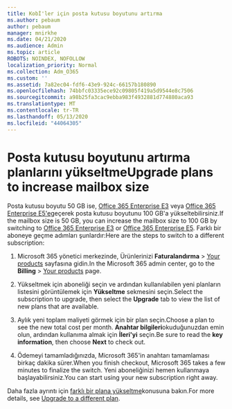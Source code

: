 ```yaml
---
title: Kobİ'ler için posta kutusu boyutunu artırma
ms.author: pebaum
author: pebaum
manager: mnirkhe
ms.date: 04/21/2020
ms.audience: Admin
ms.topic: article
ROBOTS: NOINDEX, NOFOLLOW
localization_priority: Normal
ms.collection: Adm_O365
ms.custom: ''
ms.assetid: 7a82ec04-fdf6-43e9-924c-66157b180890
ms.openlocfilehash: 74bbfc03335ece92c09805f419a5d9544e8c7506
ms.sourcegitcommit: a98b25fa3cac9ebba983f4932881d774880aca93
ms.translationtype: MT
ms.contentlocale: tr-TR
ms.lasthandoff: 05/13/2020
ms.locfileid: "44064305"
---
```

# <a name="upgrade-plans-to-increase-mailbox-size"></a><span data-ttu-id="f660f-102">Posta kutusu boyutunu artırma planlarını yükseltme</span><span class="sxs-lookup"><span data-stu-id="f660f-102">Upgrade plans to increase mailbox size</span></span>

<span data-ttu-id="f660f-103">Posta kutusu boyutu 50 GB ise, [Office 365 Enterprise E3](https://products.office.com/business/office-365-enterprise-e3-business-software) veya [Office 365 Enterprise E5'e](https://products.office.com/business/office-365-enterprise-e5-business-software)geçerek posta kutusu boyutunu 100 GB'a yükseltebilirsiniz.</span><span class="sxs-lookup"><span data-stu-id="f660f-103">If the mailbox size is 50 GB, you can increase the mailbox size to 100 GB by switching to [Office 365 Enterprise E3](https://products.office.com/business/office-365-enterprise-e3-business-software) or [Office 365 Enterprise E5](https://products.office.com/business/office-365-enterprise-e5-business-software).</span></span> <span data-ttu-id="f660f-104">Farklı bir aboneye geçme adımları şunlardır:</span><span class="sxs-lookup"><span data-stu-id="f660f-104">Here are the steps to switch to a different subscription:</span></span>
  
1. <span data-ttu-id="f660f-105">Microsoft 365 yönetici merkezinde, Ürünlerinizi **Faturalandırma**  >  [Your products](https://go.microsoft.com/fwlink/p/?linkid=842054) sayfasına gidin.</span><span class="sxs-lookup"><span data-stu-id="f660f-105">In the Microsoft 365 admin center, go to the **Billing** > [Your products](https://go.microsoft.com/fwlink/p/?linkid=842054) page.</span></span>

2. <span data-ttu-id="f660f-106">Yükseltmek için aboneliği seçin ve ardından kullanılabilen yeni planların listesini görüntülemek için **Yükseltme** sekmesini seçin.</span><span class="sxs-lookup"><span data-stu-id="f660f-106">Select the subscription to upgrade, then select the **Upgrade** tab to view the list of new plans that are available.</span></span>

3. <span data-ttu-id="f660f-107">Aylık yeni toplam maliyeti görmek için bir plan seçin.</span><span class="sxs-lookup"><span data-stu-id="f660f-107">Choose a plan to see the new total cost per month.</span></span> <span data-ttu-id="f660f-108">**Anahtar bilgileri**okuduğunuzdan emin olun, ardından kullanıma almak için **İleri'yi** seçin.</span><span class="sxs-lookup"><span data-stu-id="f660f-108">Be sure to read the **key information**, then choose **Next** to check out.</span></span>

4. <span data-ttu-id="f660f-109">Ödemeyi tamamladığınızda, Microsoft 365'in anahtarı tamamlaması birkaç dakika sürer.</span><span class="sxs-lookup"><span data-stu-id="f660f-109">When you finish checkout, Microsoft 365 takes a few minutes to finalize the switch.</span></span> <span data-ttu-id="f660f-110">Yeni aboneliğinizi hemen kullanmaya başlayabilirsiniz.</span><span class="sxs-lookup"><span data-stu-id="f660f-110">You can start using your new subscription right away.</span></span>

<span data-ttu-id="f660f-111">Daha fazla ayrıntı için [farklı bir plana yükseltme](https://docs.microsoft.com/microsoft-365/commerce/subscriptions/upgrade-to-different-plan)konusuna bakın.</span><span class="sxs-lookup"><span data-stu-id="f660f-111">For more details, see [Upgrade to a different plan](https://docs.microsoft.com/microsoft-365/commerce/subscriptions/upgrade-to-different-plan).</span></span>